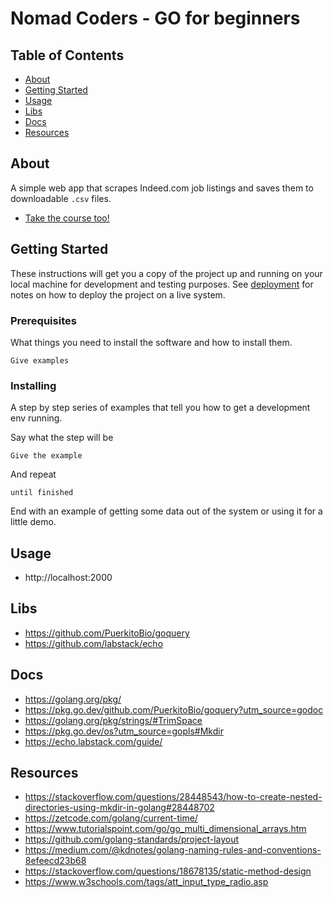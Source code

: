 # Nomad Coders - GO for beginners

## Table of Contents

- [About](#about)
- [Getting Started](#getting_started)
- [Usage](#usage)
- [Libs](#libs)
- [Docs](#docs)
- [Resources](#resources)

## About <a name = "about"></a>

A simple web app that scrapes Indeed.com job listings
and saves them to downloadable `.csv` files.

- [Take the course too!](https://nomadcoders.co/go-for-beginners/lobby)

## Getting Started <a name = "getting_started"></a>

These instructions will get you a copy of the project up and running on your local machine for development and testing purposes. See [deployment](#deployment) for notes on how to deploy the project on a live system.

### Prerequisites

What things you need to install the software and how to install them.

```
Give examples
```

### Installing

A step by step series of examples that tell you how to get a development env running.

Say what the step will be

```
Give the example
```

And repeat

```
until finished
```

End with an example of getting some data out of the system or using it for a little demo.

## Usage <a name = "usage"></a>

- http://localhost:2000

## Libs <a name = "libs"></a>

- https://github.com/PuerkitoBio/goquery
- https://github.com/labstack/echo

## Docs <a name = "docs"></a>

- https://golang.org/pkg/
- https://pkg.go.dev/github.com/PuerkitoBio/goquery?utm_source=godoc
- https://golang.org/pkg/strings/#TrimSpace
- https://pkg.go.dev/os?utm_source=gopls#Mkdir
- https://echo.labstack.com/guide/

## Resources <a name = "resources"></a>

- https://stackoverflow.com/questions/28448543/how-to-create-nested-directories-using-mkdir-in-golang#28448702
- https://zetcode.com/golang/current-time/
- https://www.tutorialspoint.com/go/go_multi_dimensional_arrays.htm
- https://github.com/golang-standards/project-layout
- https://medium.com/@kdnotes/golang-naming-rules-and-conventions-8efeecd23b68
- https://stackoverflow.com/questions/18678135/static-method-design
- https://www.w3schools.com/tags/att_input_type_radio.asp
